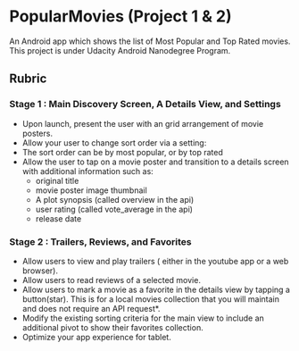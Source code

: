 # PopularMovies (Project 1 & 2)
An Android app which shows the list of Most Popular and Top Rated movies. This project is under Udacity Android Nanodegree Program.

## Rubric

### Stage 1 : Main Discovery Screen, A Details View, and Settings
* Upon launch, present the user with an grid arrangement of movie posters.
* Allow your user to change sort order via a setting:
* The sort order can be by most popular, or by top rated
* Allow the user to tap on a movie poster and transition to a details screen with additional information such as:
  * original title
  * movie poster image thumbnail
  * A plot synopsis (called overview in the api)
  * user rating (called vote_average in the api)
  * release date

### Stage 2 : Trailers, Reviews, and Favorites
* Allow users to view and play trailers ( either in the youtube app or a web browser).
* Allow users to read reviews of a selected movie.
* Allow users to mark a movie as a favorite in the details view by tapping a button(star). This is for a local movies collection that you will maintain and does not require an API request*.
* Modify the existing sorting criteria for the main view to include an additional pivot to show their favorites collection.
* Optimize your app experience for tablet.


